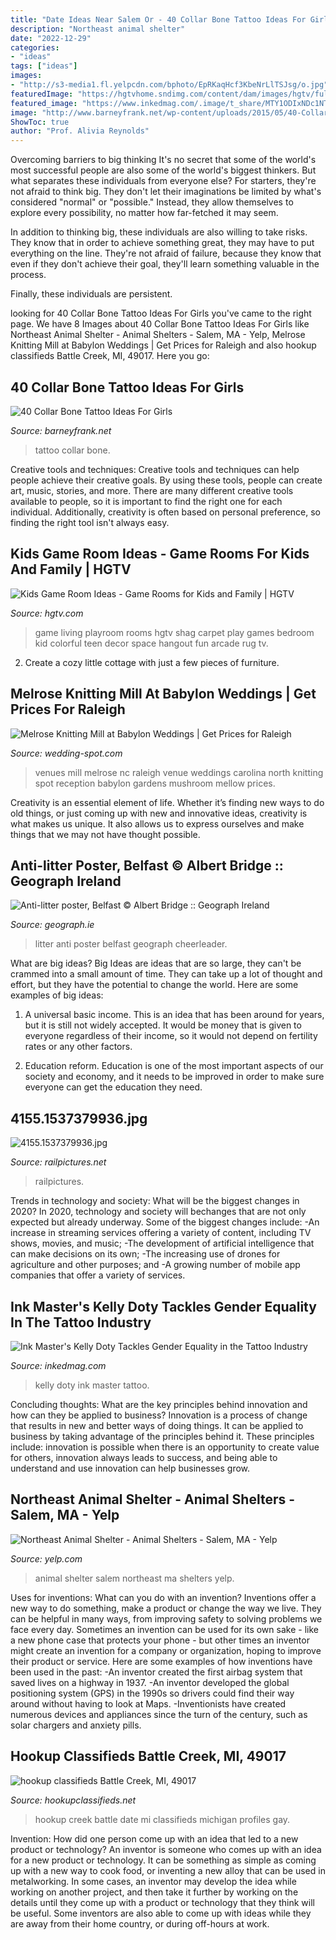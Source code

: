 ```yaml
---
title: "Date Ideas Near Salem Or - 40 Collar Bone Tattoo Ideas For Girls"
description: "Northeast animal shelter"
date: "2022-12-29"
categories:
- "ideas"
tags: ["ideas"]
images:
- "http://s3-media1.fl.yelpcdn.com/bphoto/EpRKaqHcf3KbeNrLlTSJsg/o.jpg"
featuredImage: "https://hgtvhome.sndimg.com/content/dam/images/hgtv/fullset/2014/5/20/0/DP_Lindsey-Hayes-mixed-color-eclectic-playroom_s3x4.jpg.rend.hgtvcom.616.822.suffix/1400992266560.jpeg"
featured_image: "https://www.inkedmag.com/.image/t_share/MTY1ODIxNDc1NTExNjA5MjY3/kelly-ims12-fb.jpg"
image: "http://www.barneyfrank.net/wp-content/uploads/2015/05/40-Collar-Bone-Tattoo-Ideas-For-Girls-8.jpg"
ShowToc: true
author: "Prof. Alivia Reynolds"
---
```



Overcoming barriers to big thinking
It's no secret that some of the world's most successful people are also some of the world's biggest thinkers. But what separates these individuals from everyone else?
For starters, they're not afraid to think big. They don't let their imaginations be limited by what's considered "normal" or "possible." Instead, they allow themselves to explore every possibility, no matter how far-fetched it may seem.

In addition to thinking big, these individuals are also willing to take risks. They know that in order to achieve something great, they may have to put everything on the line. They're not afraid of failure, because they know that even if they don't achieve their goal, they'll learn something valuable in the process.

 Finally, these individuals are persistent.

	

		
looking for 40 Collar Bone Tattoo Ideas For Girls you've came to the right page. We have 8 Images about 40 Collar Bone Tattoo Ideas For Girls like Northeast Animal Shelter - Animal Shelters - Salem, MA - Yelp, Melrose Knitting Mill at Babylon Weddings | Get Prices for Raleigh and also hookup classifieds Battle Creek, MI, 49017. Here you go:
		
    
## 40 Collar Bone Tattoo Ideas For Girls

<img loading=lazy src="http://www.barneyfrank.net/wp-content/uploads/2015/05/40-Collar-Bone-Tattoo-Ideas-For-Girls-8.jpg" onerror="this.onerror=null;this.src='https://tse1.mm.bing.net/th?id=OIP.0xw2de2OfjwvOTaYu4oNpgHaHa&amp;pid=15.1';" alt="40 Collar Bone Tattoo Ideas For Girls">

_Source: barneyfrank.net_

>tattoo collar bone. 

	

Creative tools and techniques:
Creative tools and techniques can help people achieve their creative goals. By using these tools, people can create art, music, stories, and more. There are many different creative tools available to people, so it is important to find the right one for each individual. Additionally, creativity is often based on personal preference, so finding the right tool isn't always easy.

    
## Kids Game Room Ideas - Game Rooms For Kids And Family | HGTV

<img loading=lazy src="https://hgtvhome.sndimg.com/content/dam/images/hgtv/fullset/2014/5/20/0/DP_Lindsey-Hayes-mixed-color-eclectic-playroom_s3x4.jpg.rend.hgtvcom.616.822.suffix/1400992266560.jpeg" onerror="this.onerror=null;this.src='https://tse4.mm.bing.net/th?id=OIP.XVF2cXO7dVJVL2V4B5qTQwHaJ4&amp;pid=15.1';" alt="Kids Game Room Ideas - Game Rooms for Kids and Family | HGTV">

_Source: hgtv.com_

>game living playroom rooms hgtv shag carpet play games bedroom kid colorful teen decor space hangout fun arcade rug tv. 

	

2. Create a cozy little cottage with just a few pieces of furniture.

    
## Melrose Knitting Mill At Babylon Weddings | Get Prices For Raleigh

<img loading=lazy src="http://cdn.wedding-spot.com/images/venues/4518/Melrose-Knitting-Mill-at-Babylon-Wedding-Raleigh-NC-2.1435088128.jpg" onerror="this.onerror=null;this.src='https://tse2.mm.bing.net/th?id=OIP.S9IezW_olpPfmws3A33EigHaDt&amp;pid=15.1';" alt="Melrose Knitting Mill at Babylon Weddings | Get Prices for Raleigh">

_Source: wedding-spot.com_

>venues mill melrose nc raleigh venue weddings carolina north knitting spot reception babylon gardens mushroom mellow prices. 

	

Creativity is an essential element of life. Whether it’s finding new ways to do old things, or just coming up with new and innovative ideas, creativity is what makes us unique. It also allows us to express ourselves and make things that we may not have thought possible.

    
## Anti-litter Poster, Belfast © Albert Bridge :: Geograph Ireland

<img loading=lazy src="http://s0.geograph.org.uk/geophotos/01/93/52/1935237_2f715999.jpg" onerror="this.onerror=null;this.src='https://tse3.mm.bing.net/th?id=OIP.QoaBpD08KB8H7Vx6zJh16wEsDa&amp;pid=15.1';" alt="Anti-litter poster, Belfast © Albert Bridge :: Geograph Ireland">

_Source: geograph.ie_

>litter anti poster belfast geograph cheerleader. 

	

What are big ideas?
Big Ideas are ideas that are so large, they can't be crammed into a small amount of time. They can take up a lot of thought and effort, but they have the potential to change the world. Here are some examples of big ideas:
1. A universal basic income. This is an idea that has been around for years, but it is still not widely accepted. It would be money that is given to everyone regardless of their income, so it would not depend on fertility rates or any other factors.

2. Education reform. Education is one of the most important aspects of our society and economy, and it needs to be improved in order to make sure everyone can get the education they need.

    
## 4155.1537379936.jpg

<img loading=lazy src="http://www.railpictures.net/images/d2/1/5/5/4155.1537379936.jpg" onerror="this.onerror=null;this.src='https://tse3.mm.bing.net/th?id=OIP.J37q6o-VXjr-_7XfvhEN1wHaLU&amp;pid=15.1';" alt="4155.1537379936.jpg">

_Source: railpictures.net_

>railpictures. 

	

Trends in technology and society: What will be the biggest changes in 2020?
In 2020, technology and society will bechanges that are not only expected but already underway. 
Some of the biggest changes include: 
-An increase in streaming services offering a variety of content, including TV shows, movies, and music; 
-The development of artificial intelligence that can make decisions on its own; 
-The increasing use of drones for agriculture and other purposes; and 
-A growing number of mobile app companies that offer a variety of services.

    
## Ink Master&#039;s Kelly Doty Tackles Gender Equality In The Tattoo Industry

<img loading=lazy src="https://www.inkedmag.com/.image/t_share/MTY1ODIxNDc1NTExNjA5MjY3/kelly-ims12-fb.jpg" onerror="this.onerror=null;this.src='https://tse3.mm.bing.net/th?id=OIP.cYfLf8aYd5eAlc5RPq6yTAHaD4&amp;pid=15.1';" alt="Ink Master&#039;s Kelly Doty Tackles Gender Equality in the Tattoo Industry">

_Source: inkedmag.com_

>kelly doty ink master tattoo. 

	

Concluding thoughts: What are the key principles behind innovation and how can they be applied to business?
Innovation is a process of change that results in new and better ways of doing things. It can be applied to business by taking advantage of the principles behind it. These principles include: innovation is possible when there is an opportunity to create value for others, innovation always leads to success, and being able to understand and use innovation can help businesses grow.

    
## Northeast Animal Shelter - Animal Shelters - Salem, MA - Yelp

<img loading=lazy src="http://s3-media1.fl.yelpcdn.com/bphoto/EpRKaqHcf3KbeNrLlTSJsg/o.jpg" onerror="this.onerror=null;this.src='https://tse2.mm.bing.net/th?id=OIP.rvJN0SFgurMJZD5hruAoOAHaNK&amp;pid=15.1';" alt="Northeast Animal Shelter - Animal Shelters - Salem, MA - Yelp">

_Source: yelp.com_

>animal shelter salem northeast ma shelters yelp. 

	

Uses for inventions: What can you do with an invention?
Inventions offer a new way to do something, make a product or change the way we live. They can be helpful in many ways, from improving safety to solving problems we face every day. Sometimes an invention can be used for its own sake - like a new phone case that protects your phone - but other times an inventor might create an invention for a company or organization, hoping to improve their product or service. Here are some examples of how inventions have been used in the past: 
-An inventor created the first airbag system that saved lives on a highway in 1937.
-An inventor developed the global positioning system (GPS) in the 1990s so drivers could find their way around without having to look at Maps.
-Inventionists have created numerous devices and appliances since the turn of the century, such as solar chargers and anxiety pills.

    
## Hookup Classifieds Battle Creek, MI, 49017

<img loading=lazy src="https://hookupclassifieds.net/profiles-images/gay-hookup-sites18648.jpg" onerror="this.onerror=null;this.src='https://tse2.mm.bing.net/th?id=OIP.THiqsV95i5VgZ0P-MUKCGwHaMh&amp;pid=15.1';" alt="hookup classifieds Battle Creek, MI, 49017">

_Source: hookupclassifieds.net_

>hookup creek battle date mi classifieds michigan profiles gay. 

	

Invention: How did one person come up with an idea that led to a new product or technology?
An inventor is someone who comes up with an idea for a new product or technology. It can be something as simple as coming up with a new way to cook food, or inventing a new alloy that can be used in metalworking. In some cases, an inventor may develop the idea while working on another project, and then take it further by working on the details until they come up with a product or technology that they think will be useful. Some inventors are also able to come up with ideas while they are away from their home country, or during off-hours at work.

